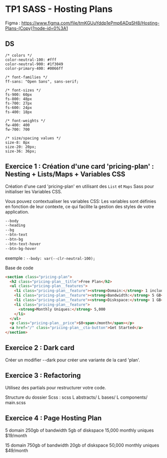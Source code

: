 # TP1 SASS - Hosting Plans

Figma : https://www.figma.com/file/tmKGUuYddp1ePmp6ADqSH8/Hosting-Plans-(Copy)?node-id=0%3A1

## DS

```
/* colors */
color-neutral-100: #fff
color-neutral-900: #1f3049
color-primary-400: #0066ff

/* font-families */
ff-sans: "Open Sans", sans-serif;

/* font-sizes */
fs-900: 60px
fs-800: 48px
fs-700: 27px
fs-600: 24px
fs-400: 18px

/* font-weights */
fw-400: 400
fw-700: 700

/* size/spacing values */
size-8: 8px
size-20: 20px;
size-36: 36px;
```

## Exercice 1 : Création d'une card 'pricing-plan' : Nesting + Lists/Maps + Variables CSS

Création d'une card 'pricing-plan' en utilisant des `List` et `Maps` Sass pour initialiser les Variables CSS.

Vous pouvez contextualiser les variables CSS:
Les variables sont définies en fonction de leur contexte, ce qui facilite la gestion des styles de votre application.

```css
--body
--heading
--bg
--btn-text
--btn-bg
--btn-text-hover
--btn-bg-hover
```

exemple : `--body: var(--clr-neutral-100);`

Base de code

```html
<section class="pricing-plan">
  <h2 class="pricing-plan__title">Free Plan</h2>
  <ul class="pricing-plan__features">
    <li class="pricing-plan__feature"><strong>Domain:</strong> 1 included</li>
    <li class="pricing-plan__feature"><strong>Bandwidth:</strong> 5 GB</li>
    <li class="pricing-plan__feature"><strong>Diskspace:</strong> 1 GB</li>
    <li class="pricing-plan__feature">
      <strong>Monthly Uniques:</strong> 5,000
    </li>
  </ul>
  <p class="pricing-plan__price">$0<span>/month</span></p>
  <a href="/" class="pricing-plan__cta-button">Get Started</a>
</section>
```

## Exercice 2 : Dark card

Créer un modifier --dark pour créer une variante de la card 'plan'.

## Exercice 3 : Refactoring

Utilisez des partials pour restructurer votre code.

Structure du dossier Scss :
scss
L abstracts/
L bases/
L components/
main.scss

## Exercice 4 : Page Hosting Plan

5 domain
250gb of bandwidth
5gb of diskspace
15,000 monthly uniques
$19/month

15 domain
750gb of bandwidth
20gb of diskspace
50,000 monthly uniques
$49/month
